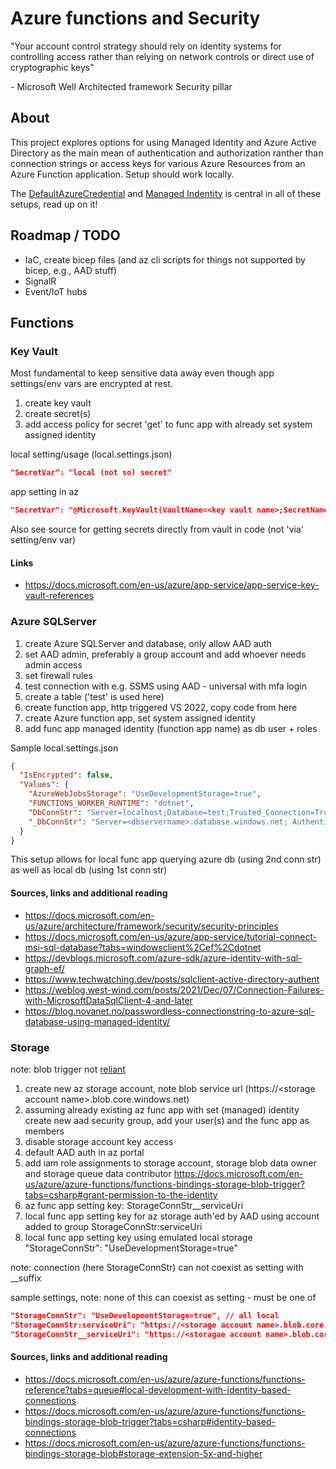 # Azure functions and Security
"Your account control strategy should rely on identity systems for controlling access rather than relying on network controls or direct use of cryptographic keys" 

\- Microsoft Well Architected framework Security pillar 

## About
This project explores options for using Managed Identity and Azure Active Directory as the main mean of authentication and authorization ranther than connection strings or access keys for various Azure Resources from an Azure Function application. Setup should work locally. 

The [DefaultAzureCredential](https://docs.microsoft.com/en-us/dotnet/api/overview/azure/identity-readme#defaultazurecredential) and [Managed Indentity](https://docs.microsoft.com/en-us/azure/app-service/overview-managed-identity) is central in all of these setups, read up on it!

## Roadmap / TODO
- IaC, create bicep files (and az cli scripts for things not supported by bicep, e.g., AAD stuff)
- SignalR
- Event/IoT hubs

## Functions

### Key Vault
Most fundamental to keep sensitive data away even though app settings/env vars are encrypted at rest.

1. create key vault 
2. create secret(s)
3. add access policy for secret 'get' to func app with already set system assigned identity

local setting/usage (local.settings.json)
```json
"SecretVar": "local (not so) secret"
```
app setting in az
```json
"SecretVar": "@Microsoft.KeyVault(VaultName=<key vault name>;SecretName=<secret name>)" 
```
Also see source for getting secrets directly from vault in code (not 'via' setting/env var)

#### Links
- https://docs.microsoft.com/en-us/azure/app-service/app-service-key-vault-references

### Azure SQLServer
1. create Azure SQLServer and database, only allow AAD auth
2. set AAD admin, preferably a group account and add whoever needs admin access
3. set firewall rules
4. test connection with e.g. SSMS using AAD - universal with mfa login
5. create a table ('test' is used here)
6. create function app, http triggered VS 2022, copy code from here
7. create Azure function app, set system assigned identity
8. add func app managed identity (function app name) as db user + roles

Sample local.settings.json
```json
{
  "IsEncrypted": false,
  "Values": {
    "AzureWebJobsStorage": "UseDevelopmentStorage=true",
    "FUNCTIONS_WORKER_RUNTIME": "dotnet",
    "DbConnStr": "Server=localhost;Database=test;Trusted_Connection=True;TrustServerCertificate=true;", // as of v4 of ms.data.sqlclient all conns are encrypted
    "_DbConnStr": "Server=<dbservername>.database.windows.net; Authentication=Active Directory Default; Database=test;"
  }
}
```

This setup allows for local func app querying azure db (using 2nd conn str) as well as local db (using 1st conn str)
#### Sources, links and additional reading
- https://docs.microsoft.com/en-us/azure/architecture/framework/security/security-principles
- https://docs.microsoft.com/en-us/azure/app-service/tutorial-connect-msi-sql-database?tabs=windowsclient%2Cef%2Cdotnet
- https://devblogs.microsoft.com/azure-sdk/azure-identity-with-sql-graph-ef/
- https://www.techwatching.dev/posts/sqlclient-active-directory-authent
- https://weblog.west-wind.com/posts/2021/Dec/07/Connection-Failures-with-MicrosoftDataSqlClient-4-and-later
- https://blog.novanet.no/passwordless-connectionstring-to-azure-sql-database-using-managed-identity/

### Storage
note: blob trigger not [reliant](https://docs.microsoft.com/en-us/azure/azure-functions/functions-bindings-storage-blob-trigger?tabs=csharp#polling)

1. create new az storage account, note blob service url (https://\<storage account name>.blob.core.windows.net)
2. assuming already existing az func app with set (managed) identity
create new aad security group, add your user(s) and the func app as members
3. disable storage account key access
4. default AAD auth in az portal
5. add iam role assignments to storage account, storage blob data owner and storage queue data contributor  https://docs.microsoft.com/en-us/azure/azure-functions/functions-bindings-storage-blob-trigger?tabs=csharp#grant-permission-to-the-identity
6. az func app setting key: StorageConnStr__serviceUri
7. local func app setting key for az storage auth'ed by AAD using account added to group StorageConnStr:serviceUri
8. local func app setting key using emulated local storage "StorageConnStr": "UseDevelopmentStorage=true"

note: connection (here StorageConnStr) can not coexist as setting with __suffix

sample settings, note: none of this can coexist as setting - must be one of
```json
"StorageConnStr": "UseDevelopmentStorage=true", // all local
"StorageConnStr:serviceUri": "https://<storage account name>.blob.core.windows.net/", // local func remote az storage
"StorageConnStr__serviceUri": "https://<storagae account name>.blob.core.windows.net/" // az runtime, az storage
```
#### Sources, links and additional reading
- https://docs.microsoft.com/en-us/azure/azure-functions/functions-reference?tabs=queue#local-development-with-identity-based-connections
- https://docs.microsoft.com/en-us/azure/azure-functions/functions-bindings-storage-blob-trigger?tabs=csharp#identity-based-connections
- https://docs.microsoft.com/en-us/azure/azure-functions/functions-bindings-storage-blob#storage-extension-5x-and-higher
